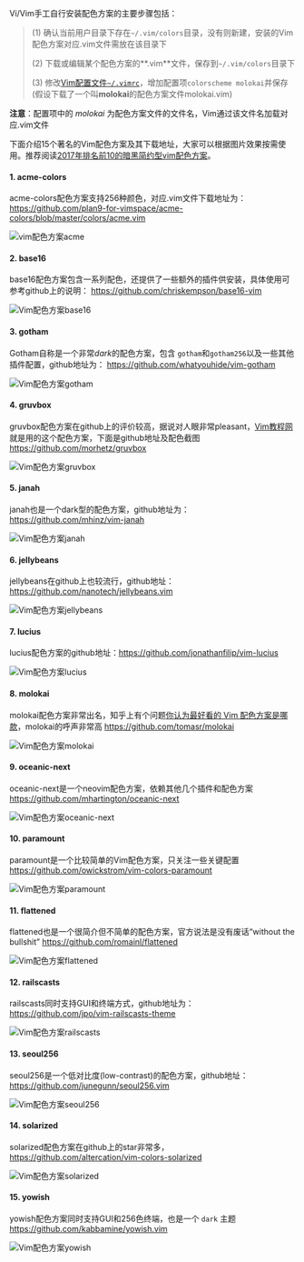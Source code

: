 Vi/Vim手工自行安装配色方案的主要步骤包括：

> (1) 确认当前用户目录下存在`~/.vim/colors`目录，没有则新建，安装的Vim配色方案对应.vim文件需放在该目录下
>
> (2) 下载或编辑某个配色方案的**.vim**文件，保存到`~/.vim/colors`目录下
>
> (3) 修改[Vim配置文件`~/.vimrc`](https://vimjc.com/vimrc-config.html)，增加配置项`colorscheme molokai`并保存 (假设下载了一个叫**molokai**的配色方案文件molokai.vim)

**注意**：配置项中的 *molokai* 为配色方案文件的文件名，Vim通过该文件名加载对应.vim文件

下面介绍15个著名的Vim配色方案及其下载地址，大家可以根据图片效果按需使用。推荐阅读[2017年排名前10的暗黑简约型vim配色方案](https://vimjc.com/10-light-vim-color-scheme.html)。

#### 1. acme-colors

acme-colors配色方案支持256种颜色，对应.vim文件下载地址为：
https://github.com/plan9-for-vimspace/acme-colors/blob/master/colors/acme.vim

![vim配色方案acme](https://vimjc.com/images/acme-colors.jpg)

#### 2. base16

base16配色方案包含一系列配色，还提供了一些额外的插件供安装，具体使用可参考github上的说明：
https://github.com/chriskempson/base16-vim

![Vim配色方案base16](https://vimjc.com/images/base16.jpg)

#### 3. gotham

Gotham自称是一个非常*dark*的配色方案，包含 `gotham`和`gotham256`以及一些其他插件配置，github地址为：
https://github.com/whatyouhide/vim-gotham

![Vim配色方案gotham](https://vimjc.com/images/gotham.jpg)

#### 4. gruvbox

gruvbox配色方案在github上的评价较高，据说对人眼非常pleasant，[Vim教程网](https://vimjc.com/)就是用的这个配色方案，下面是github地址及配色截图
https://github.com/morhetz/gruvbox

![Vim配色方案gruvbox](https://vimjc.com/images/gruvbox.jpg)

#### 5. janah

janah也是一个dark型的配色方案，github地址为：
https://github.com/mhinz/vim-janah

![Vim配色方案janah](https://vimjc.com/images/janah.jpg)

#### 6. jellybeans

jellybeans在github上也较流行，github地址：
https://github.com/nanotech/jellybeans.vim

![Vim配色方案jellybeans](https://vimjc.com/images/jellybeans.jpg)

#### 7. lucius

lucius配色方案的github地址：https://github.com/jonathanfilip/vim-lucius

![Vim配色方案lucius](https://vimjc.com/images/lucius.jpg)

#### 8. molokai

molokai配色方案非常出名，知乎上有个问题[你认为最好看的 Vim 配色方案是哪款](https://www.zhihu.com/question/19597873)，molokai的呼声非常高
https://github.com/tomasr/molokai

![Vim配色方案molokai](https://vimjc.com/images/molokai.jpg)

#### 9. oceanic-next

oceanic-next是一个neovim配色方案，依赖其他几个插件和配色方案
https://github.com/mhartington/oceanic-next

![Vim配色方案oceanic-next](https://vimjc.com/images/oceanic-next.jpg)

#### 10. paramount

paramount是一个比较简单的Vim配色方案，只关注一些关键配置
https://github.com/owickstrom/vim-colors-paramount

![Vim配色方案paramount](https://vimjc.com/images/paramount.jpg)

#### 11. flattened

flattened也是一个很简介但不简单的配色方案，官方说法是没有废话“without the bullshit”
https://github.com/romainl/flattened

![Vim配色方案flattened](https://vimjc.com/images/flattened.jpg)

#### 12. railscasts

railscasts同时支持GUI和终端方式，github地址为：
https://github.com/jpo/vim-railscasts-theme

![Vim配色方案railscasts](https://vimjc.com/images/railscasts.jpg)

#### 13. seoul256

seoul256是一个低对比度(low-contrast)的配色方案，github地址：
https://github.com/junegunn/seoul256.vim

![Vim配色方案seoul256](https://vimjc.com/images/seoul256.jpg)

#### 14. solarized

solarized配色方案在github上的star非常多，https://github.com/altercation/vim-colors-solarized

![Vim配色方案solarized](https://vimjc.com/images/solarized.jpg)

#### 15. yowish

yowish配色方案同时支持GUI和256色终端，也是一个 `dark` 主题
https://github.com/kabbamine/yowish.vim

![Vim配色方案yowish](https://vimjc.com/images/yowish.jpg)